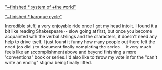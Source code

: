 <!--
.. title: Stephenson Google Memewatch
.. date: 2004/12/27 13:37
.. slug: stephenson-google-memewatch
.. tags:
.. link:
.. description:
-->


["~finished * system of +the world"](http://www.google.com/search?hl=en&lr=&c2coff=1&q=%22%7Efinished+*+system+of+%2Bthe+world%22&btnG=Search)

["~finished * baroque cycle"](http://www.google.com/search?hl=en&lr=&c2coff=1&q=%22%7Efinished+*+baroque+cycle%22&btnG=Search)</p>

Incredible stuff, a very enjoyable ride once I got my head into it. I found it a bit like reading Shakespeare -- slow going at first, but once you become acquainted with the verbal stylings and the characters, it doesn't need any help to drive itself. I just found it funny how many people out there felt the need (as did I) to document finally completing the series -- it very much feels like an accomplishment above and beyond finishing a more 'conventional' book or series. I'd also like to throw my vote in for the "can't write an ending" stigma being finally lifted.
